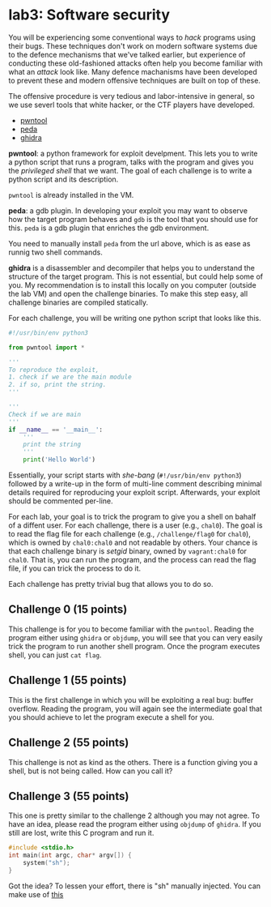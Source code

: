 lab3: Software security
=======================

You will be experiencing some conventional ways to
*hack* programs using their bugs. These techniques
don't work on modern software systems due to
the defence mechanisms that we've talked earlier,
but experience of conducting these old-fashioned attacks
often help you become familiar with what an *attack*
look like. Many defence machanisms have been developed
to prevent these and modern offensive techniques are
built on top of these.

The offensive procedure is very tedious and labor-intensive
in general, so we use severl tools that white hacker, or
the CTF players have developed.


- [pwntool](https://github.com/Gallopsled/pwntools)
- [peda](https://github.com/longld/peda)
- [ghidra](https://ghidra-sre.org/)

**pwntool**: a python framework for exploit develpment.
This lets you to write a python script that runs a program,
talks with the program and gives you the *privileged shell*
that we want. The goal of each challenge is to write
a python script and its description.

`pwntool` is already installed in the VM.


**peda**: a gdb plugin. In developing your exploit you may want
to observe how the target program behaves and `gdb` is the tool
that you should use for this. `peda` is a gdb plugin that
enriches the gdb environment.

You need to manually install `peda` from the url above, which is
as ease as runnig two shell commands.


**ghidra** is a disassembler and decompiler that helps you
to understand the structure of the target program. This is not essential,
but could help some of you. My recommendation is to install this locally
on you computer (outside the lab VM) and open the challenge binaries.
To make this step easy, all challenge binaries are compiled statically.

For each challenge, you will be writing one python script that looks like this.

```python
#!/usr/bin/env python3

from pwntool import *

'''
To reproduce the exploit,
1. check if we are the main module
2. if so, print the string.
'''

'''
Check if we are main
'''
if __name__ == '__main__':
    '''
    print the string
    '''
    print('Hello World')

```

Essentially, your script starts with *she-bang* (`#!/usr/bin/env python3`) followed
by a write-up in the form of multi-line comment describing minimal details required for
reproducing your exploit script. Afterwards, your exploit should be commented per-line.

For each lab, your goal is to trick the program to give you a shell on bahalf of a diffent
user. For each challenge, there is a user (e.g., `chal0`). The goal is to read the flag
file for each challenge (e.g., `/challenge/flag0` for `chal0`), which is owned by `chal0:chal0`
and not readable by others. Your chance is that each challenge binary is *setgid* binary,
owned by `vagrant:chal0` for `chal0`. That is, you can run the program, and the process
can read the flag file, if you can trick the process to do it.

Each challenge has pretty trivial bug that allows you to do so.

Challenge 0 (15 points)
-----------------------

This challenge is for you to become familiar with the `pwntool`. Reading the program
either using `ghidra` or `objdump`, you will see that you can very easily trick the
program to run another shell program. Once the program executes shell, you can just `cat flag`.

Challenge 1 (55 points)
-----------------------

This is the first challenge in which you will be exploiting a real bug: buffer overflow.
Reading the program, you will again see the intermediate goal that you should achieve to
let the program execute a shell for you.

Challenge 2 (55 points)
-----------------------

This challenge is not as kind as the others. There is a function giving you a shell,
but is not being called. How can you call it?

Challenge 3 (55 points)
-----------------------

This one is pretty similar to the challenge 2 although you may not agree. To have an idea,
please read the program either using `objdump` of `ghidra`. If you still are lost, write this
C program and run it.

```c
#include <stdio.h>
int main(int argc, char* argv[]) {
    system("sh");
}
```

Got the idea? To lessen your effort, there is "sh" manually injected. 
You can make use of [this](https://docs.pwntools.com/en/stable/elf/elf.html#pwnlib.elf.elf.ELF.search)